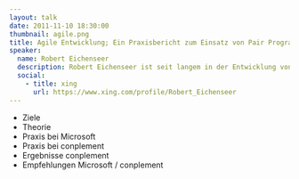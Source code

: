 ```yaml
---
layout: talk
date: 2011-11-10 18:30:00
thumbnail: agile.png
title: Agile Entwicklung; Ein Praxisbericht zum Einsatz von Pair Programming im echten Entwicklerleben mit Empfehlungen zur Durchführung
speaker:
  name: Robert Eichenseer
  description: Robert Eichenseer ist seit langem in der Entwicklung von Applikationen auf Basis der Microsoft Technologien tätig. Aufgrund von Tätigkeiten mit wechselnden Rollen in internationalen Projekten kann er Anforderungen heutiger Softwareentwicklungen erfolgreich umsetzen und steuern. Er zählt Windows Azure, die Cloud Computing Plattform von Microsoft, zu seinen aktuellen Lieblingsthemen.
  social:
    - title: xing
      url: https://www.xing.com/profile/Robert_Eichenseer
---
```

* Ziele
* Theorie
* Praxis bei Microsoft
* Praxis bei conplement
* Ergebnisse conplement
* Empfehlungen Microsoft / conplement